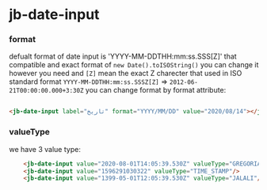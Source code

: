 # jb-date-input

### format

defualt format of date input is 'YYYY-MM-DDTHH:mm:ss.SSS[Z]' that compatible and exact format of `new Date().toISOString()`
you can change it however you need and `[Z]` mean the exact Z charecter that used in ISO standard format `YYYY-MM-DDTHH:mm:ss.SSSZ[Z]` => `2012-06-21T00:00:00.000+3:30Z`
you can change format by format attribute:

```html

<jb-date-input label="تاریخ" format="YYYY/MM/DD" value="2020/08/14"></jb-date-input>

```

### valueType

we have 3 value type:

```html
    <jb-date-input value="2020-08-01T14:05:39.530Z" valueType="GREGORIAN"/>
    <jb-date-input value="1596291030322" valueType="TIME_STAMP"/>
    <jb-date-input value="1399-05-01T12:05:39.530Z" valueType="JALALI"/>
```
